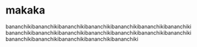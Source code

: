 # makaka
bananchikibananchikibananchikibananchikibananchikibananchikibananchikibananchikibananchikibananchikibananchikibananchikibananchikibananchikibananchikibananchikibananchikibananchikibananchiki
